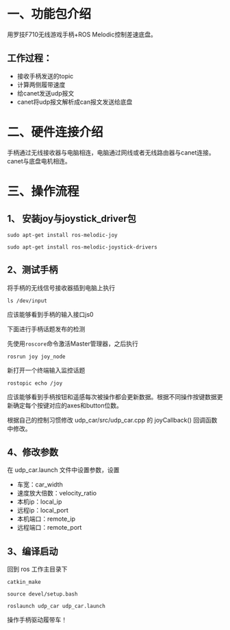 # 一、功能包介绍

用罗技F710无线游戏手柄+ROS Melodic控制差速底盘。

## 工作过程：

* 接收手柄发送的topic
* 计算两侧履带速度
* 给canet发送udp报文
* canet将udp报文解析成can报文发送给底盘

# 二、硬件连接介绍

手柄通过无线接收器与电脑相连，电脑通过网线或者无线路由器与canet连接。canet与底盘电机相连。

# 三、操作流程

## 1、 安装joy与joystick_driver包

`sudo apt-get install ros-melodic-joy`

`sudo apt-get install ros-melodic-joystick-drivers`

## 2、测试手柄

将手柄的无线信号接收器插到电脑上执行

`ls /dev/input`

应该能够看到手柄的输入接口js0

下面进行手柄话题发布的检测

先使用`roscore`命令激活Master管理器，之后执行

`rosrun joy joy_node`

新打开一个终端输入监控话题

`rostopic echo /joy`

应该能够看到手柄按钮和遥感每次被操作都会更新数据。根据不同操作按键数据更新确定每个按键对应的axes和button位数。

根据自己的控制习惯修改 udp_car/src/udp_car.cpp 的 joyCallback() 回调函数中修改。

## 4、修改参数

在 udp_car.launch 文件中设置参数，设置

- 车宽：car_width
- 速度放大倍数：velocity_ratio
- 本机ip：local_ip
- 远程ip：local_port
- 本机端口：remote_ip
- 远程端口：remote_port

## 3、编译启动

回到 ros 工作主目录下

`catkin_make`

`source devel/setup.bash`

`roslaunch udp_car udp_car.launch`

操作手柄驱动履带车！







